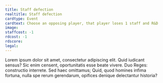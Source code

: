```yaml
---
title: Staff defection
realtitle: Staff defection
cardtype: Event
cardtext: Choose an opposing player, that player loses 1 staff and R&D resource and must give them to another player of your choice (including you). They will be responsible for having the money to support these resources from the next turn.
image: 
staffcost: -1
rdcost: -1
rdscore: 
legal: 
---
```

Lorem ipsum dolor sit amet, consectetur adipiscing elit. Quid iudicant sensus? Sic enim censent, oportunitatis esse beate vivere. Duo Reges: constructio interrete. Sed haec omittamus; Quid, quod homines infima fortuna, nulla spe rerum gerendarum, opifices denique delectantur historia?
